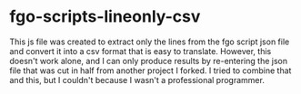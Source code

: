 # fgo-scripts-lineonly-csv
This js file was created to extract only the lines from the fgo script json file and convert it into a csv format that is easy to translate. However, this doesn't work alone, and I can only produce results by re-entering the json file that was cut in half from another project I forked. I tried to combine that and this, but I couldn't because I wasn't a professional programmer.
